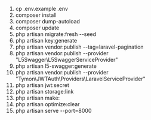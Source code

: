 1. cp .env.example .env
2. composer install
3. composer dump-autoload
4. composer update
5. php artisan migrate:fresh --seed
6. php artisan key:generate
7. php artisan vendor:publish --tag=laravel-pagination
8. php artisan vendor:publish --provider "L5Swagger\L5SwaggerServiceProvider"
9. php artisan l5-swagger:generate
10. php artisan vendor:publish --provider "Tymon\JWTAuth\Providers\LaravelServiceProvider"
11. php artisan jwt:secret
12. php artisan storage:link
13. php artisan make:
14. php artisan optimize:clear
15. php artisan serve --port=8000

